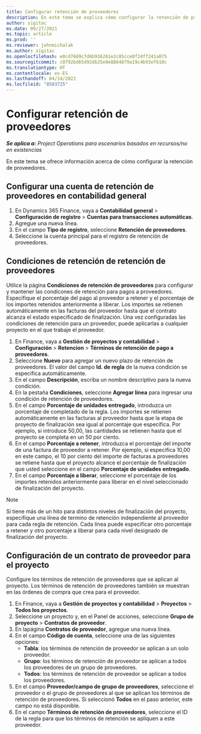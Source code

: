 ```yaml
---
title: Configurar retención de proveedores
description: En este tema se explica cómo configurar la retención de proveedores.
author: sigitac
ms.date: 09/27/2021
ms.topic: article
ms.prod: ''
ms.reviewer: johnmichalak
ms.author: sigitac
ms.openlocfilehash: e0cd7669c7d6b916261e2c85cce0f24ff241a075
ms.sourcegitcommit: c0792bd65d92db25e0e8864879a19c4b93efb10c
ms.translationtype: HT
ms.contentlocale: es-ES
ms.lasthandoff: 04/14/2022
ms.locfileid: "8583725"
---
```

# <a name="set-up-vendor-retention"></a>Configurar retención de proveedores

_**Se aplica a:** Project Operations para escenarios basados en recursos/no en existencias_

En este tema se ofrece información acerca de cómo configurar la retención de proveedores.

## <a name="set-up-a-vendor-retention-account-in-general-ledger"></a>Configurar una cuenta de retención de proveedores en contabilidad general

1. En Dynamics 365 Finance, vaya a **Contabilidad general** > **Configuración de registro** > **Cuentas para transacciones automáticas**.
2. Agregue una nueva línea.
3. En el campo **Tipo de registro**, seleccione **Retención de proveedores**.
4. Seleccione la cuenta principal para el registro de retención de proveedores.

## <a name="create-vendor-retention-terms"></a>Condiciones de retención de retención de proveedores

Utilice la página **Condiciones de retención de proveedores** para configurar y mantener las condicones de retención para pagos a proveedores. Especifique el porcentaje del pago al proveedor a retener y el porcentaje de los importes retenidos anteriormente a liberar. Los importes se retienen automáticamente en las facturas del proveedor hasta que el contrato alcanza el estado especificado de finalización. Una vez configuradas las condiciones de retención para un proveedor, puede aplicarlas a cualquier proyecto en el que trabaje el proveedor.

1. En Finance, vaya a **Gestión de proyectos y contabilidad** > **Configuración** > **Retencion** > **Términos de retención de pago a proveedores**.
2. Seleccione **Nuevo** para agregar un nuevo plazo de retención de proveedores. El valor del campo **Id. de regla** de la nueva condición se especifica automáticamente. 
3. En el campo **Descripción**, escriba un nombre descriptivo para la nueva condición.
4. En la pestaña **Condiciones**, seleccione **Agregar línea** para ingresar una condición de retención de proveedores.
5. En el campo **Porcentaje de unidades entregado**, introduzca un porcentaje de completado de la regla. Los importes se retienen automáticamente en las facturas al proveedor hasta que la etapa de proyecto de finalización sea igual al porcentaje que especifica. Por ejemplo, si introduce 50,00, las cantidades se retienen hasta que el proyecto se completa en un 50 por ciento.
6. En el campo **Porcentaje a retener**, introduzca el porcentaje del importe de una factura de proveedor a retener. Por ejemplo, si especifica 10,00 en este campo, el 10 por ciento del importe de facturas a proveedores se retiene hasta que el proyecto alcance el porcentaje de finalización que usted seleccione en el campo **Porcentaje de unidades entregado**.
7. En el campo **Porcentaje a liberar**, seleccione el porcentaje de los importes retenidos anteriormente para liberar en el nivel seleccionado de finalización del proyecto.

> [!NOTE]
> Si tiene más de un hito para distintos niveles de finalización del proyecto, especifique una línea de termino de retención independiente al proveedor para cada regla de retención. Cada línea puede especificar otro porcentaje a retener y otro porcentaje a liberar para cada nivel designado de finalización del proyecto.

## <a name="set-up-a-vendor-agreement-for-the-project"></a>Configuración de un contrato de proveedor para el proyecto

Configure los términos de retención de proveedores que se aplican al proyecto. Los términos de retención de proveedores también se muestran en las órdenes de compra que crea para el proveedor.

1. En Finance, vaya a **Gestión de proyectos y contabilidad** > **Proyectos** > **Todos los proyectos**. 
2. Seleccione un proyecto y, en el Panel de acciones, seleccione **Grupo de proyecto** > **Contratos de proveedor**.
3. En lapágina **Contratos de proveedor**, agregue una nueva línea.
4. En el campo **Código de cuenta**, seleccione una de las siguientes opciones:
   - **Tabla**: los términos de retención de proveedor se aplican a un solo proveedor.
   - **Grupo**: los términos de retención de proveedor se aplican a todos los proveedores de un grupo de proveedores.
   - **Todos**: los términos de retención de proveedor se aplican a todos los proveedores.
5. En el campo **Proveedor/campo de grupo de proveedores**, seleccione el proveedor o el grupo de proveedores al que se aplican los términos de retención de proveedores. Si seleccionó **Todos** en el paso anterior, este campo no está disponible.
6. En el campo **Términos de retención de proveedores**, seleccione el ID de la regla para que los términos de retención se apliquen a este proveedor.

